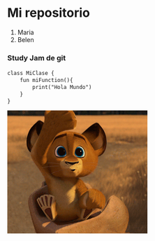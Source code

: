 # Mi repositorio
1. Maria
2. Belen

### Study Jam de git

    class MiClase {
        fun miFunction(){
            print("Hola Mundo")
        }
    }

![leon](leon.gif)

